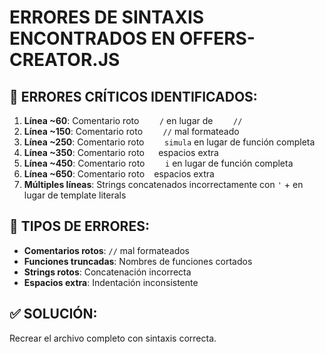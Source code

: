 # ERRORES DE SINTAXIS ENCONTRADOS EN OFFERS-CREATOR.JS

## 🔴 ERRORES CRÍTICOS IDENTIFICADOS:

1. **Línea ~60**: Comentario roto `    /` en lugar de `    //`
2. **Línea ~150**: Comentario roto `    //` mal formateado
3. **Línea ~250**: Comentario roto `    simula` en lugar de función completa
4. **Línea ~350**: Comentario roto `  ` espacios extra
5. **Línea ~450**: Comentario roto `    i` en lugar de función completa
6. **Línea ~650**: Comentario roto ` ` espacios extra
7. **Múltiples líneas**: Strings concatenados incorrectamente con `'` + en lugar de template literals

## 🔧 TIPOS DE ERRORES:

- **Comentarios rotos**: `//` mal formateados
- **Funciones truncadas**: Nombres de funciones cortados
- **Strings rotos**: Concatenación incorrecta
- **Espacios extra**: Indentación inconsistente

## ✅ SOLUCIÓN:

Recrear el archivo completo con sintaxis correcta.